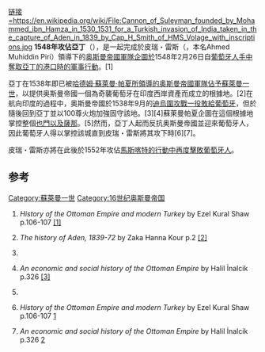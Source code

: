 [链接=<https://en.wikipedia.org/wiki/File:Cannon_of_Suleyman_founded_by_Mohammed_ibn_Hamza_in_1530_1531_for_a_Turkish_invasion_of_India_taken_in_the_capture_of_Aden_in_1839_by_Cap_H_Smith_of_HMS_Volage_with_inscriptions.jpg>](https://zh.wikipedia.org/wiki/File:Cannon_of_Suleyman_founded_by_Mohammed_ibn_Hamza_in_1530_1531_for_a_Turkish_invasion_of_India_taken_in_the_capture_of_Aden_in_1839_by_Cap_H_Smith_of_HMS_Volage_with_inscriptions.jpg "fig:链接=https://en.wikipedia.org/wiki/File:Cannon_of_Suleyman_founded_by_Mohammed_ibn_Hamza_in_1530_1531_for_a_Turkish_invasion_of_India_taken_in_the_capture_of_Aden_in_1839_by_Cap_H_Smith_of_HMS_Volage_with_inscriptions.jpg")
**1548年攻佔亞丁**（），是一起完成於皮瑞・雷斯（，本名Ahmed Muhiddin
Piri）領導下的[奥斯曼帝國軍隊企圖於](https://zh.wikipedia.org/wiki/奥斯曼帝國 "wikilink")1548年2月26日自[葡萄牙人手中奪取](../Page/葡萄牙人.md "wikilink")[亞丁的港口時的軍事行動](../Page/亞丁.md "wikilink")。\[1\]

亞丁在1538年即已被[哈德姆·蘇萊曼·帕夏所領導的奥斯曼帝國軍隊佔予](../Page/哈德姆·蘇萊曼·帕夏.md "wikilink")[蘇萊曼一世](../Page/苏莱曼一世_\(奥斯曼帝国\).md "wikilink")，以提供奥斯曼帝國一個為奇襲葡萄牙在印度西岸資產而成立的根據地。\[2\]在航向印度的過程中，奥斯曼帝國於1538年9月的[迪烏圍攻戰一役敗給葡萄牙](https://zh.wikipedia.org/wiki/迪烏圍攻戰 "wikilink")，但於隨後回到亞丁並以100尊火炮加強固守該地。\[3\]\[4\]蘇萊曼帕夏企圖在這個根據地掌控整個[也門以及](../Page/也门.md "wikilink")[薩那](https://zh.wikipedia.org/wiki/薩那 "wikilink")。\[5\]然而，亞丁人起而反抗奥斯曼帝國並迎來葡萄牙人，因此葡萄牙人得以掌控該城直到皮瑞・雷斯將其攻下時\[6\]\[7\]。

皮瑞・雷斯亦將在此後於1552年攻佔[馬斯喀特的行動中再度擊敗葡萄牙人](../Page/马斯喀特.md "wikilink")。

## 参考

<references/>

[Category:蘇萊曼一世](https://zh.wikipedia.org/wiki/Category:蘇萊曼一世 "wikilink")
[Category:16世纪奥斯曼帝国](https://zh.wikipedia.org/wiki/Category:16世纪奥斯曼帝国 "wikilink")

1.  *History of the Ottoman Empire and modern Turkey* by Ezel Kural Shaw
    p.106-107
    [\[1\]](https://books.google.com/books?id=UVmsI0P9RDUC&pg=PA107)

2.  *The history of Aden, 1839-72* by Zaka Hanna Kour p.2
    [\[2\]](https://books.google.com/books?id=KrsmNygcbNgC&pg=PA2)

3.
4.  *An economic and social history of the Ottoman Empire* by Halil
    İnalcik p.326
    [\[3\]](https://books.google.com/books?id=Ovg_RQlklU4C&pg=PA326)

5.
6.  *History of the Ottoman Empire and modern Turkey* by Ezel Kural Shaw
    p.106-107
    [1](http://books.google.com/books?id=UVmsI0P9RDUC&pg=PA107)

7.  *An economic and social history of the Ottoman Empire* by Halil
    İnalcik p.326
    [2](http://books.google.com/books?id=Ovg_RQlklU4C&pg=PA326)